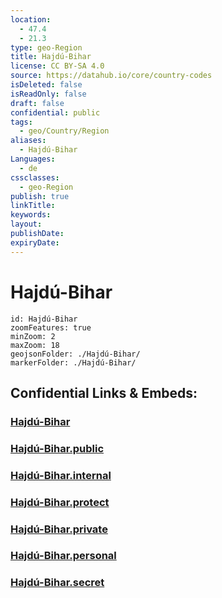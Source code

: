 ```yaml
---
location:
  - 47.4
  - 21.3
type: geo-Region
title: Hajdú-Bihar
license: CC BY-SA 4.0
source: https://datahub.io/core/country-codes
isDeleted: false
isReadOnly: false
draft: false
confidential: public
tags:
  - geo/Country/Region
aliases:
  - Hajdú-Bihar
Languages:
  - de
cssclasses:
  - geo-Region
publish: true
linkTitle:
keywords:
layout:
publishDate:
expiryDate:
---
```


# Hajdú-Bihar

```leaflet
id: Hajdú-Bihar
zoomFeatures: true 
minZoom: 2 
maxZoom: 18
geojsonFolder: ./Hajdú-Bihar/
markerFolder: ./Hajdú-Bihar/
```


## Confidential Links & Embeds: 

### [Hajdú-Bihar](/_Standards/Earth/Continent/Europe/Europe~East/Hungary/Counties~Hungary/Hajdú-Bihar.md) 

### [Hajdú-Bihar.public](/_public/Earth/Continent/Europe/Europe~East/Hungary/Counties~Hungary/Hajdú-Bihar.public.md) 

### [Hajdú-Bihar.internal](/_internal/Earth/Continent/Europe/Europe~East/Hungary/Counties~Hungary/Hajdú-Bihar.internal.md) 

### [Hajdú-Bihar.protect](/_protect/Earth/Continent/Europe/Europe~East/Hungary/Counties~Hungary/Hajdú-Bihar.protect.md) 

### [Hajdú-Bihar.private](/_private/Earth/Continent/Europe/Europe~East/Hungary/Counties~Hungary/Hajdú-Bihar.private.md) 

### [Hajdú-Bihar.personal](/_personal/Earth/Continent/Europe/Europe~East/Hungary/Counties~Hungary/Hajdú-Bihar.personal.md) 

### [Hajdú-Bihar.secret](/_secret/Earth/Continent/Europe/Europe~East/Hungary/Counties~Hungary/Hajdú-Bihar.secret.md)

